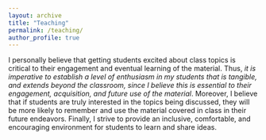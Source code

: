 ```yaml
---
layout: archive
title: "Teaching"
permalink: /teaching/
author_profile: true
---
```


I personally believe that getting students excited about class topics is critical to their engagement and eventual learning of the material. Thus, *it is imperative to establish a level of enthusiasm in my students that is tangible, and extends beyond the classroom, since I believe this is essential to their engagement, acquisition, and future use of the material*. Moreover, I believe that if students are truly interested in the topics being discussed, they will be more likely to remember and use the material covered in class in their future endeavors. Finally, I strive to provide an inclusive, comfortable, and encouraging environment for students to learn and share ideas.